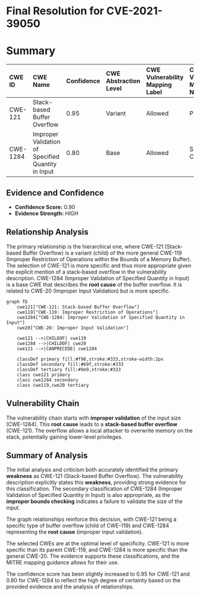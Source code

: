 # Final Resolution for CVE-2021-39050

# Summary
| CWE ID  | CWE Name                                                        | Confidence | CWE Abstraction Level | CWE Vulnerability Mapping Label | CWE-Vulnerability Mapping Notes |
| :-------- | :-------------------------------------------------------------- | :--------- | :-------------------- | :------------------------------ | :------------------------------ |
| CWE-121 | Stack-based Buffer Overflow                                   | 0.95       | Variant               | Allowed                         | Primary CWE                     |
| CWE-1284 | Improper Validation of Specified Quantity in Input | 0.80       | Base               | Allowed                         | Secondary Candidate                     |

## Evidence and Confidence

*   **Confidence Score:** 0.90
*   **Evidence Strength:** HIGH

## Relationship Analysis
The primary relationship is the hierarchical one, where CWE-121 (Stack-based Buffer Overflow) is a variant (child) of the more general CWE-119 (Improper Restriction of Operations within the Bounds of a Memory Buffer). The selection of CWE-121 is more specific and thus more appropriate given the explicit mention of a stack-based overflow in the vulnerability description. CWE-1284 (Improper Validation of Specified Quantity in Input) is a base CWE that describes the **root cause** of the buffer overflow. It is related to CWE-20 (Improper Input Validation) but is more specific.

```mermaid
graph TD
    cwe121["CWE-121: Stack-based Buffer Overflow"]
    cwe119["CWE-119: Improper Restriction of Operations"]
    cwe1284["CWE-1284: Improper Validation of Specified Quantity in Input"]
    cwe20["CWE-20: Improper Input Validation"]
    
    cwe121 -->|CHILDOF| cwe119
    cwe1284 -->|CHILDOF| cwe20
    cwe121 -->|CANPRECEDE| cwe1284
    
    classDef primary fill:#f96,stroke:#333,stroke-width:2px
    classDef secondary fill:#69f,stroke:#333
    classDef tertiary fill:#9e9,stroke:#333
    class cwe121 primary
    class cwe1284 secondary
    class cwe119,cwe20 tertiary
```

## Vulnerability Chain
The vulnerability chain starts with **improper validation** of the input size (CWE-1284). This **root cause** leads to a **stack-based buffer overflow** (CWE-121). The overflow allows a local attacker to overwrite memory on the stack, potentially gaining lower-level privileges.

## Summary of Analysis
The initial analysis and criticism both accurately identified the primary **weakness** as CWE-121 (Stack-based Buffer Overflow). The vulnerability description explicitly states this **weakness**, providing strong evidence for this classification. The secondary classification of CWE-1284 (Improper Validation of Specified Quantity in Input) is also appropriate, as the **improper bounds checking** indicates a failure to validate the size of the input.

The graph relationships reinforce this decision, with CWE-121 being a specific type of buffer overflow (child of CWE-119) and CWE-1284 representing the **root cause** (improper input validation).

The selected CWEs are at the optimal level of specificity. CWE-121 is more specific than its parent CWE-119, and CWE-1284 is more specific than the general CWE-20. The evidence supports these classifications, and the MITRE mapping guidance allows for their use.

The confidence score has been slightly increased to 0.95 for CWE-121 and 0.80 for CWE-1284 to reflect the high degree of certainty based on the provided evidence and the analysis of relationships.